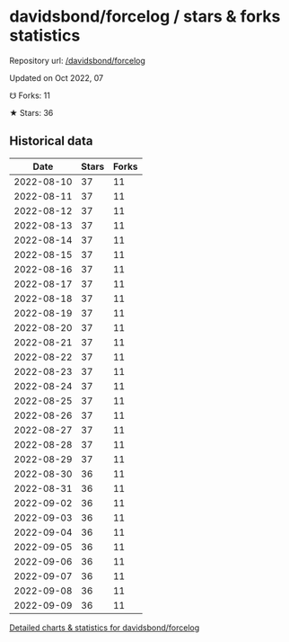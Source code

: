 # davidsbond/forcelog / stars & forks statistics

Repository url: [/davidsbond/forcelog](https://github.com/davidsbond/forcelog)

Updated on Oct 2022, 07

☋ Forks: 11

★ Stars: 36

## Historical data
| Date | Stars | Forks |
|------|-------|-------|
| 2022-08-10 | 37 | 11 | 
| 2022-08-11 | 37 | 11 | 
| 2022-08-12 | 37 | 11 | 
| 2022-08-13 | 37 | 11 | 
| 2022-08-14 | 37 | 11 | 
| 2022-08-15 | 37 | 11 | 
| 2022-08-16 | 37 | 11 | 
| 2022-08-17 | 37 | 11 | 
| 2022-08-18 | 37 | 11 | 
| 2022-08-19 | 37 | 11 | 
| 2022-08-20 | 37 | 11 | 
| 2022-08-21 | 37 | 11 | 
| 2022-08-22 | 37 | 11 | 
| 2022-08-23 | 37 | 11 | 
| 2022-08-24 | 37 | 11 | 
| 2022-08-25 | 37 | 11 | 
| 2022-08-26 | 37 | 11 | 
| 2022-08-27 | 37 | 11 | 
| 2022-08-28 | 37 | 11 | 
| 2022-08-29 | 37 | 11 | 
| 2022-08-30 | 36 | 11 | 
| 2022-08-31 | 36 | 11 | 
| 2022-09-02 | 36 | 11 | 
| 2022-09-03 | 36 | 11 | 
| 2022-09-04 | 36 | 11 | 
| 2022-09-05 | 36 | 11 | 
| 2022-09-06 | 36 | 11 | 
| 2022-09-07 | 36 | 11 | 
| 2022-09-08 | 36 | 11 | 
| 2022-09-09 | 36 | 11 | 


[Detailed charts & statistics for davidsbond/forcelog](https://reviewgithub.com/rep/davidsbond/forcelog)
